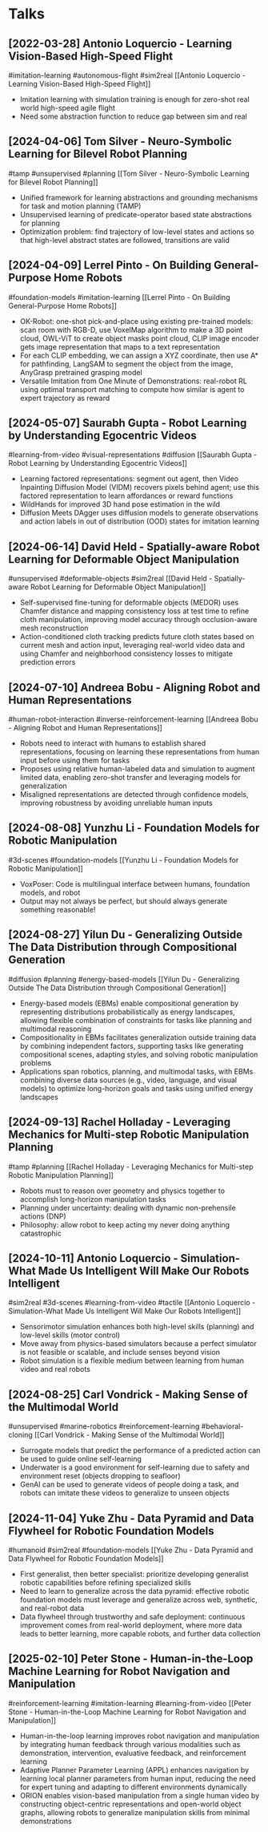 # Talks

## [2022-03-28] Antonio Loquercio - Learning Vision-Based High-Speed Flight

#imitation-learning
#autonomous-flight
#sim2real
[[Antonio Loquercio - Learning Vision-Based High-Speed Flight]]
- Imitation learning with simulation training is enough for zero-shot real world high-speed agile flight
- Need some abstraction function to reduce gap between sim and real

## [2024-04-06] Tom Silver - Neuro-Symbolic Learning for Bilevel Robot Planning

#tamp
#unsupervised
#planning
[[Tom Silver - Neuro-Symbolic Learning for Bilevel Robot Planning]]
- Unified framework for learning abstractions and grounding mechanisms for task and motion planning (TAMP)
- Unsupervised learning of predicate-operator based state abstractions for planning
- Optimization problem: find trajectory of low-level states and actions so that high-level abstract states are followed, transitions are valid

## [2024-04-09] Lerrel Pinto - On Building General-Purpose Home Robots

#foundation-models
#imitation-learning
[[Lerrel Pinto - On Building General-Purpose Home Robots]]
- OK-Robot: one-shot pick-and-place using existing pre-trained models: scan room with RGB-D, use VoxelMap algorithm to make a 3D point cloud, OWL-ViT to create object masks point cloud, CLIP image encoder gets image representation that maps to a text representation
- For each CLIP embedding, we can assign a XYZ coordinate, then use A* for pathfinding, LangSAM to segment the object from the image, AnyGrasp pretrained grasping model
- Versatile Imitation from One Minute of Demonstrations: real-robot RL using optimal transport matching to compute how similar is agent to expert trajectory as reward

## [2024-05-07] Saurabh Gupta - Robot Learning by Understanding Egocentric Videos

#learning-from-video
#visual-representations
#diffusion
[[Saurabh Gupta - Robot Learning by Understanding Egocentric Videos]]
- Learning factored representations: segment out agent, then Video Inpainting Diffusion Model (VIDM) recovers pixels behind agent; use this factored representation to learn affordances or reward functions
- WildHands for improved 3D hand pose estimation in the wild
- Diffusion Meets DAgger uses diffusion models to generate observations and action labels in out of distribution (OOD) states for imitation learning

## [2024-06-14] David Held - Spatially-aware Robot Learning for Deformable Object Manipulation

#unsupervised
#deformable-objects
#sim2real
[[David Held - Spatially-aware Robot Learning for Deformable Object Manipulation]]
- Self-supervised fine-tuning for deformable objects (MEDOR) uses Chamfer distance and mapping consistency loss at test time to refine cloth manipulation, improving model accuracy through occlusion-aware mesh reconstruction
- Action-conditioned cloth tracking predicts future cloth states based on current mesh and action input, leveraging real-world video data and using Chamfer and neighborhood consistency losses to mitigate prediction errors

## [2024-07-10] Andreea Bobu - Aligning Robot and Human Representations

#human-robot-interaction
#inverse-reinforcement-learning
[[Andreea Bobu - Aligning Robot and Human Representations]]
- Robots need to interact with humans to establish shared representations, focusing on learning these representations from human input before using them for tasks
- Proposes using relative human-labeled data and simulation to augment limited data, enabling zero-shot transfer and leveraging models for generalization
- Misaligned representations are detected through confidence models, improving robustness by avoiding unreliable human inputs

## [2024-08-08] Yunzhu Li - Foundation Models for Robotic Manipulation

#3d-scenes
#foundation-models
[[Yunzhu Li - Foundation Models for Robotic Manipulation]]
- VoxPoser: Code is multilingual interface between humans, foundation models, and robot
- Output may not always be perfect, but should always generate something reasonable!

## [2024-08-27] Yilun Du - Generalizing Outside The Data Distribution through Compositional Generation

#diffusion
#planning
#energy-based-models
[[Yilun Du - Generalizing Outside The Data Distribution through Compositional Generation]]
- Energy-based models (EBMs) enable compositional generation by representing distributions probabilistically as energy landscapes, allowing flexible combination of constraints for tasks like planning and multimodal reasoning
- Compositionality in EBMs facilitates generalization outside training data by combining independent factors, supporting tasks like generating compositional scenes, adapting styles, and solving robotic manipulation problems
- Applications span robotics, planning, and multimodal tasks, with EBMs combining diverse data sources (e.g., video, language, and visual models) to optimize long-horizon goals and tasks using unified energy landscapes

## [2024-09-13] Rachel Holladay - Leveraging Mechanics for Multi-step Robotic Manipulation Planning

#tamp
#planning
[[Rachel Holladay - Leveraging Mechanics for Multi-step Robotic Manipulation Planning]]
- Robots must to reason over geometry and physics together to accomplish long-horizon manipulation tasks
- Planning under uncertainty: dealing with dynamic non-prehensile actions (DNP)
- Philosophy: allow robot to keep acting my never doing anything catastrophic

## [2024-10-11] Antonio Loquercio - Simulation-What Made Us Intelligent Will Make Our Robots Intelligent

#sim2real
#3d-scenes
#learning-from-video
#tactile
[[Antonio Loquercio - Simulation-What Made Us Intelligent Will Make Our Robots Intelligent]]
- Sensorimotor simulation enhances both high-level skills (planning) and low-level skills (motor control)
- Move away from physics-based simulators because a perfect simulator is not feasible or scalable, and include senses beyond vision
- Robot simulation is a flexible medium between learning from human video and real robots

## [2024-08-25] Carl Vondrick - Making Sense of the Multimodal World

#unsupervised
#marine-robotics
#reinforcement-learning
#behavioral-cloning
[[Carl Vondrick - Making Sense of the Multimodal World]]
- Surrogate models that predict the performance of a predicted action can be used to guide online self-learning
- Underwater is a good environment for self-learning due to safety and environment reset (objects dropping to seafloor)
- GenAI can be used to generate videos of people doing a task, and robots can imitate these videos to generalize to unseen objects

## [2024-11-04] Yuke Zhu - Data Pyramid and Data Flywheel for Robotic Foundation Models

#humanoid
#sim2real
#foundation-models
[[Yuke Zhu - Data Pyramid and Data Flywheel for Robotic Foundation Models]]
- First generalist, then better specialist: prioritize developing generalist robotic capabilities before refining specialized skills
- Need to learn to generalize across the data pyramid: effective robotic foundation models must leverage and generalize across web, synthetic, and real-robot data
- Data flywheel through trustworthy and safe deployment: continuous improvement comes from real-world deployment, where more data leads to better learning, more capable robots, and further data collection

## [2025-02-10] Peter Stone - Human-in-the-Loop Machine Learning for Robot Navigation and Manipulation

#reinforcement-learning
#imitation-learning
#learning-from-video
[[Peter Stone - Human-in-the-Loop Machine Learning for Robot Navigation and Manipulation]]
- Human-in-the-loop learning improves robot navigation and manipulation by integrating human feedback through various modalities such as demonstration, intervention, evaluative feedback, and reinforcement learning
- Adaptive Planner Parameter Learning (APPL) enhances navigation by learning local planner parameters from human input, reducing the need for expert tuning and adapting to different environments dynamically
- ORION enables vision-based manipulation from a single human video by constructing object-centric representations and open-world object graphs, allowing robots to generalize manipulation skills from minimal demonstrations
